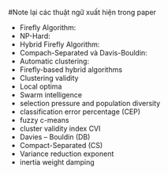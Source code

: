 #Note lại các thuật ngữ xuất hiện trong paper

+ Firefly Algorithm: 
+ NP-Hard:
+ Hybrid Firefly Algorithm:
+ Compach-Separated và Davis-Bouldin: 
+ Automatic clustering:
+ Firefly-based hybrid algorithms
+ Clustering validity
+ Local optima
+ Swarm intelligence
+ selection pressure and population diversity
+ classification error percentage (CEP)
+ fuzzy c-means
+ cluster validity index CVI
+ Davies – Bouldin (DB)
+ Compact-Separated (CS)
+ Variance reduction exponent
+ inertia weight damping